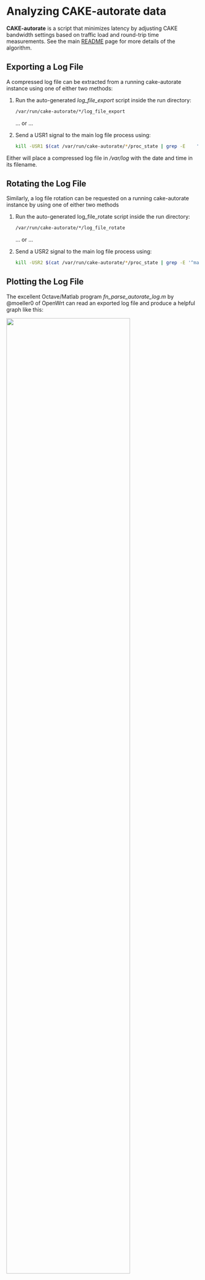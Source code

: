 # Analyzing CAKE-autorate data

**CAKE-autorate** is a script that minimizes latency by adjusting CAKE
bandwidth settings based on traffic load and round-trip time measurements.
See the main [README](./README.md) page for more details of the algorithm.

## Exporting a Log File ##

A compressed log file can be extracted from a running
cake-autorate instance using one of either two methods:

1. Run the auto-generated _log\_file\_export_ script inside the run directory:

   ```bash
   /var/run/cake-autorate/*/log_file_export
   ```

   ... or ...

2. Send a USR1 signal to the main log file process using:

   ```bash
   kill -USR1 $(cat /var/run/cake-autorate/*/proc_state | grep -E    '^maintain_log_file=' | cut -d= -f2)
   ```

Either will place a compressed log file in _/var/log_
with the date and time in its filename.

## Rotating the Log File

Similarly, a log file rotation can be requested on a running
cake-autorate instance by using one of either two methods

1. Run the auto-generated log_file_rotate script inside the run directory:

   ```bash
   /var/run/cake-autorate/*/log_file_rotate
   ```

   ... or ...

2. Send a USR2 signal to the main log file process using:

   ```bash
   kill -USR2 $(cat /var/run/cake-autorate/*/proc_state | grep -E '^maintain_log_file=' | cut -d= -f2)
   ```

## Plotting the Log File

The excellent Octave/Matlab program _fn\_parse\_autorate\_log.m_
by @moeller0 of OpenWrt can read an exported log file and
produce a helpful graph like this:

<img src="https://user-images.githubusercontent.com/10721999/194724668-d8973bb6-5a37-4b05-a212-3514db8f56f1.png" width=80% height=80%>

The command below will run the Octave program (see the introductory notes in
_fn\_parse\_autorate\_log.m_ for more details):

```bash
octave -qf --eval 'fn_parse_autorate_log("./log.gz", "./output.pdf")'
```

The script below runs on a laptop to extract the log from the router
and generate the pdfs for viewing from a client machine:

```bash
log_file=$(ssh root@192.168.1.1 '/var/run/cake-autorate/primary/log_file_export 1>/dev/null && cat /var/run/cake-autorate/primary/last_log_file_export') && scp root@192.168.1.1:${log_file} . && ssh root@192.168.1.1 "rm ${log_file}"
octave -qf --eval 'fn_parse_autorate_log("./*primary*log.gz", "./output.pdf")'
```
  
## A Request to Testers

If you use this script, please post your experience on this
[OpenWrt Forum thread](https://forum.openwrt.org/t/cake-w-adaptive-bandwidth/135379/).
Your feedback will help improve the script for the benefit of others.  
